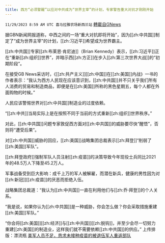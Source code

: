 ```yaml
---
title: 西方“必须警醒”以应对中共成为“世界主宰”的计划，专家警告重大对抗才刚刚开始
---
```

`11/29/2023 8:59 AM UTC 喜马拉雅农场新西兰站` [轉載自GNews](https://gnews.org/articles/2048820)

据GBN新闻网报道称，中西之间的一场“重大对抗即将开始”，因为[[zh:中共国]]制定了“成为世界主宰”的计划，[[zh:习近平]]希望成为世界霸主。

[[zh:中共国]]专家[[zh:布莱恩·肯尼迪]]（Brian Kennedy）表示，[[zh:习近平]]正在“重新[[zh:组织]]世界”，并暗示西[[zh:方正]]在步入[[zh:第三次世界大战]]的“初期阶段”。

在接受GB News采访时，《[[zh:共产主义]][[zh:中国]]在[[zh:美国]]内战》一书的作者表示：“我认为西方人民现在应该意识到，[[zh:中共国]]并不只关乎我们所有人消费的贸易和制造商品，即便是在[[zh:美国]]所称的黑色星期五，每个人都在外面购物的时候。”

人民应该警惕世界对[[zh:中共国]]制造业的过度依赖。

“[[zh:中共]]当局实际上是在按照不同于当前的方式重新[[zh:组织]]世界秩序。”

对此，[[zh:中共国]]问题专家敦促西方面对[[zh:中共国]]的威胁要尽快“醒悟”，否则将“遭受后果”。

对[[zh:中共国]]威胁的回应，[[zh:美国]]战略集团总裁表示[[zh:拜登]]“削弱了[[zh:美国]]军队”。

[[zh:拜登政府]]强制军队人员注射[[zh:疫苗]]的决策导致今年现役士兵同比2021年的48.5万人下降至45.2万人。

军事战备受到巨大影响：成千上万的军人被解雇，而潜在新兵，健康的男性因为对[[zh:新冠]][[zh:疫苗]]的厌恶而拒绝入伍。

战略集团总裁道：“我认为[[zh:中共国]]一直在利用他们与[[zh:乔·拜登]]的个人关系。

“我是说，如果你认为[[zh:中共国]]是一种威胁，你会怎么做？你会采取措施重建[[zh:美国]]军队。”

“你会将[[zh:美国]][[zh:经济]]与[[zh:中共国]][[zh:脱钩]]，并至少会尽一切努力重建[[zh:美国]]的制造业，这样我们就不需要依赖[[zh:中共国]]的供应。”
上传排版：漂流瓶
 [美军人员不足，恳求未接种疫苗的被退伍军人重返部队](https://gnews.org/t/XuNR1Mo)
